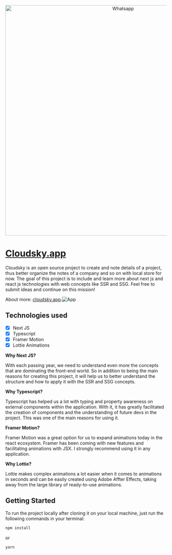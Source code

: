<p align="center">
  <img src="https://i.imgur.com/VnIaNJp.png" width="720" title="Whatsapp">
</p>

# [Cloudsky.app](https://cloudsky.app)

Cloudsky is an open source project to create and note details of a project, thus better organize the notes of a company and so on with local store for now.
The goal of this project is to include and learn more about next js and react js technologies with web concepts like SSR and SSG. Feel free to submit ideas and continue on this mission!

About more: [cloudsky.app](https://cloudsky.app).![App](https://i.imgur.com/ueTVJyP.png)

## Technologies used

- [x] Next JS
- [x] Typescript
- [x] Framer Motion
- [x] Lottie Animations

**Why Next JS?**

With each passing year, we need to understand even more the concepts that are dominating the front-end world. So in addition to being the main reasons for creating this project, it will help us to better understand the structure and how to apply it with the SSR and SSG concepts.

**Why Typescript?**

Typescript has helped us a lot with typing and property awareness on external components within the application. With it, it has greatly facilitated the creation of components and the understanding of future devs in the project. This was one of the main reasons for using it.

**Framer Motion?**

Framer Motion was a great option for us to expand animations today in the react ecosystem. Framer has been coming with new features and facilitating animations with JSX. I strongly recommend using it in any application.

**Why Lottie?**

Lottie makes complex animations a lot easier when it comes to animations in seconds and can be easily created using Adobe Affter Effects, taking away from the large library of ready-to-use animations.

## Getting Started

To run the project locally after cloning it on your local machine, just run the following commands in your terminal:

```sh
npm install

```
or
```sh
yarn

```
